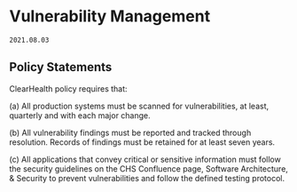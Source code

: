 # Vulnerability Management

`2021.08.03`

## Policy Statements

ClearHealth policy requires that:

(a) All production systems must be scanned for vulnerabilities, at least, quarterly and
with each major change.

(b) All vulnerability findings must be reported and tracked through resolution.
Records of findings must be retained for at least seven years.

(c) All applications that convey critical or sensitive information must follow the security guidelines
on the CHS Confluence page, Software Architecture, & Security
to prevent vulnerabilities and follow the defined testing protocol.



